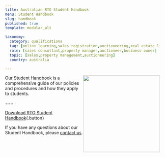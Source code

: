 ```yaml
---
title: Australian RTO Student Handbook 
menu: Student Handbook
slug: handbook
published: true
template: modular_alt

taxonomy:
  category: qualifications
  tag: [online learning,sales registration,auctioneering,real estate licence]
  role: [sales consultant,property manager,auctioneer,business owner]
  topic: [sales,property management,auctioneering]
  country: australia

---
```


<div style="float: right;"><a href="/qualifications/australia/handbook/Student_Handbook_v2014-08-27.pdf"><img src="handbook/student_handbook@2x.png" style="height: 250px;"></a></div>

Our Student Handbook is a comprehensive guide of our policies and procedures and how they apply to students.

===

[Download RTO Student Handbook](Student_Handbook_v2014-08-27.pdf){.button}

If you have any questions about our Student Handbook, please [contact us](/about/contact-us).
